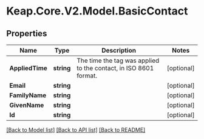 # Keap.Core.V2.Model.BasicContact

## Properties

Name | Type | Description | Notes
------------ | ------------- | ------------- | -------------
**AppliedTime** | **string** | The time the tag was applied to the contact, in ISO 8601 format. | [optional] 
**Email** | **string** |  | [optional] 
**FamilyName** | **string** |  | [optional] 
**GivenName** | **string** |  | [optional] 
**Id** | **string** |  | [optional] 

[[Back to Model list]](../README.md#documentation-for-models) [[Back to API list]](../README.md#documentation-for-api-endpoints) [[Back to README]](../README.md)

